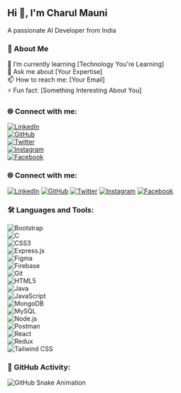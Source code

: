 
## Hi 👋, I'm Charul Mauni  
A passionate AI Developer from India  

### 🚀 About Me  
🌱 I’m currently learning [Technology You're Learning]  
💬 Ask me about [Your Expertise]  
📫 How to reach me: [Your Email]  
⚡ Fun fact: [Something Interesting About You]  

### 🌐 Connect with me:   
[![LinkedIn](https://custom-icon-badges.demolab.com/badge/LinkedIn-0A66C2?logo=linkedin-white&logoColor=fff)](https://www.linkedin.com/in/charulmauni/)  
[![GitHub](https://img.shields.io/badge/GitHub-181717?style=for-the-badge&logo=github&logoColor=white)](https://github.com/charulmauni)  
[![Twitter](https://img.shields.io/badge/Twitter-1DA1F2?style=for-the-badge&logo=twitter&logoColor=white)](https://twitter.com/charul_mauni)  
[![Instagram](https://img.shields.io/badge/Instagram-E4405F?style=for-the-badge&logo=instagram&logoColor=white)](https://www.instagram.com/charul_mauni/)  
[![Facebook](https://img.shields.io/badge/Facebook-1877F2?style=for-the-badge&logo=facebook&logoColor=white)](https://www.facebook.com/charulmauni/)  
 ### 🌐 Connect with me:  
[![LinkedIn](https://img.shields.io/badge/LinkedIn-0A66C2?style=for-the-badge&logo=linkedin&logoColor=white&borderRadius=20)](https://www.linkedin.com/in/yourusername/) 
[![GitHub](https://img.shields.io/badge/GitHub-181717?style=for-the-badge&logo=github&logoColor=white&borderRadius=20)](https://github.com/yourusername) 
[![Twitter](https://img.shields.io/badge/Twitter-1DA1F2?style=for-the-badge&logo=twitter&logoColor=white&borderRadius=20)](https://twitter.com/yourusername) 
[![Instagram](https://img.shields.io/badge/Instagram-E4405F?style=for-the-badge&logo=instagram&logoColor=white&borderRadius=20)](https://www.instagram.com/yourusername/) 
[![Facebook](https://img.shields.io/badge/Facebook-1877F2?style=for-the-badge&logo=facebook&logoColor=white&borderRadius=20)](https://www.facebook.com/yourusername/)


### 🛠 Languages and Tools:  
![Bootstrap](https://img.shields.io/badge/Bootstrap-7952B3?style=for-the-badge&logo=bootstrap&logoColor=white)  
![C](https://img.shields.io/badge/C-00599C?style=for-the-badge&logo=c&logoColor=white)  
![CSS3](https://img.shields.io/badge/CSS3-1572B6?style=for-the-badge&logo=css3&logoColor=white)  
![Express.js](https://img.shields.io/badge/Express.js-000000?style=for-the-badge&logo=express&logoColor=white)  
![Figma](https://img.shields.io/badge/Figma-F24E1E?style=for-the-badge&logo=figma&logoColor=white)  
![Firebase](https://img.shields.io/badge/Firebase-FFCA28?style=for-the-badge&logo=firebase&logoColor=black)  
![Git](https://img.shields.io/badge/Git-F05032?style=for-the-badge&logo=git&logoColor=white)  
![HTML5](https://img.shields.io/badge/HTML5-E34F26?style=for-the-badge&logo=html5&logoColor=white)  
![Java](https://img.shields.io/badge/Java-007396?style=for-the-badge&logo=java&logoColor=white)  
![JavaScript](https://img.shields.io/badge/JavaScript-F7DF1E?style=for-the-badge&logo=javascript&logoColor=black)  
![MongoDB](https://img.shields.io/badge/MongoDB-47A248?style=for-the-badge&logo=mongodb&logoColor=white)  
![MySQL](https://img.shields.io/badge/MySQL-4479A1?style=for-the-badge&logo=mysql&logoColor=white)  
![Node.js](https://img.shields.io/badge/Node.js-43853D?style=for-the-badge&logo=node.js&logoColor=white)  
![Postman](https://img.shields.io/badge/Postman-FF6C37?style=for-the-badge&logo=postman&logoColor=white)  
![React](https://img.shields.io/badge/React-61DAFB?style=for-the-badge&logo=react&logoColor=black)  
![Redux](https://img.shields.io/badge/Redux-764ABC?style=for-the-badge&logo=redux&logoColor=white)  
![Tailwind CSS](https://img.shields.io/badge/Tailwind_CSS-38B2AC?style=for-the-badge&logo=tailwind-css&logoColor=white)  

### 🐍 GitHub Activity:  
![GitHub Snake Animation](https://github.com/[YourGitHubUsername]/[YourGitHubUsername]/blob/output/github-contribution-grid-snake.svg)  


<!--
**CharulMauni/CharulMauni** is a ✨ _special_ ✨ repository because its `README.md` (this file) appears on your GitHub profile.

Here are some ideas to get you started:

- 🔭 I’m currently working on ...
- 🌱 I’m currently learning ...
- 👯 I’m looking to collaborate on ...
- 🤔 I’m looking for help with ...
- 💬 Ask me about ...
- 📫 How to reach me: ...
- 😄 Pronouns: ...
- ⚡ Fun fact: ...
-->
